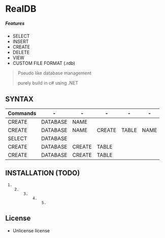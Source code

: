 # RealDB

##### Features

- SELECT
- INSERT
- CREATE
- DELETE
- VIEW
- CUSTOM FILE FORMAT (.rdb)

>Pseudo like database management
>
>purely build in c# using .NET

## SYNTAX

| Commands |-|-|-|-|-
|---|----|---|----|----|---
| CREATE | DATABASE| NAME | 
| CREATE | DATABASE| NAME | CREATE | TABLE | NAME
| SELECT | DATABASE|  | 
| CREATE | DATABASE| CREATE | TABLE
| CREATE | DATABASE| CREATE | TABLE

## INSTALLATION (TODO)
```
 1.
    2.
        3.
            4.
                5.

```



## License
- Unlicense license
